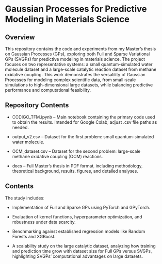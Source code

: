 # Gaussian Processes for Predictive Modeling in Materials Science
## Overview
This repository contains the code and experiments from my Master’s thesis on Gaussian Processes (GPs), exploring both Full and Sparse Variational GPs (SVGPs) for predictive modeling in materials science. The project focuses on two representative systems: a small quantum-simulated water molecule dataset and a large-scale catalytic reaction dataset from methane oxidative coupling. This work demonstrates the versatility of Gaussian Processes for modeling complex scientific data, from small-scale simulations to high-dimensional large datasets, while balancing predictive performance and computational feasibility.
## Repository Contents

- CODIGO_TFM.ipynb – Main notebook containing the primary code used to obtain the results. Intended for Google Colab; adjust .csv file paths as needed.

- output_v2.csv – Dataset for the first problem: small quantum-simulated water molecule.

- OCM_dataset.csv – Dataset for the second problem: large-scale methane oxidative coupling (OCM) reactions.

- docs – Full Master’s thesis in PDF format, including methodology, theoretical background, results, figures, and detailed analyses.
## Contents
The study includes:

- Implementation of Full and Sparse GPs using PyTorch and GPyTorch.

- Evaluation of kernel functions, hyperparameter optimization, and robustness under data scarcity.

- Benchmarking against established regression models like Random Forests and XGBoost.

- A scalability study on the large catalytic dataset, analyzing how training and prediction time grow with dataset size for Full GPs versus SVGPs, highlighting SVGPs’ computational advantages on large datasets.


